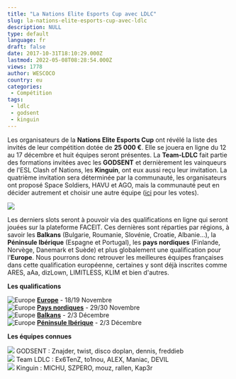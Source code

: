```yaml
---
title: "La Nations Elite Esports Cup avec LDLC"
slug: la-nations-elite-esports-cup-avec-ldlc
description: NULL
type: default
language: fr
draft: false
date: 2017-10-31T18:10:29.000Z
lastmod: 2022-05-08T08:28:54.000Z
views: 1778
author: WESCOCO
country: eu
categories:
 - Compétition
tags:
 - ldlc
 - godsent
 - kinguin
---
```

Les organisateurs de la **Nations Elite Esports Cup** ont révélé la liste des invités de leur compétition dotée de **25 000 €**. Elle se jouera en ligne du 12 au 17 décembre et huit équipes seront présentes. La **Team-LDLC** fait partie des formations invitées avec les **GODSENT** et dernièrement les vainqueurs de l'ESL Clash of Nations, les **Kinguin**, ont eux aussi reçu leur invitation. La quatrième invitation sera déterminée par la communauté, les organisateurs ont proposé Space Soldiers, HAVU et AGO, mais la communauté peut en décider autrement et choisir une autre équipe ([ici](https://www.facebook.com/neesports/photos/a.136695970290298.1073741828.133732153920013/141231299836765/?type=3&theater) pour les votes).

![](https://flickshot-ue.s3.eu-west-2.amazonaws.com/flickshot/article/59f86c3194371/images/PuLOylTPNvyBxVVVldy5IC4cEwlrelLqMYMSEYze.png)

Les derniers slots seront à pouvoir via des qualifications en ligne qui seront jouées sur la plateforme FACEIT. Ces dernières sont réparties par régions, à savoir les **Balkans** (Bulgarie, Roumanie, Slovénie, Croatie, Albanie...), la **Péninsule Ibérique** (Espagne et Portugal), les **pays nordiques** (Finlande, Norvège, Danemark et Suède) et plus globalement une qualification pour l'**Europe**. Nous pourrons donc retrouver les meilleures équipes françaises dans cette qualification européenne, certaines y sont déjà inscrites comme ARES, aAa, dizLown, LIMITLESS, KLIM et bien d'autres.

**Les qualifications** 

![Europe](/images/countries/eu.svg)⁠ [**Europe**](https://www.faceit.com/en/csgo/tournament/4d08f2a7-b3cf-4d65-a0a4-23448d59c9b1) \- 18/19 Novembre  
![Europe](/images/countries/eu.svg)⁠ [**Pays nordiques**](https://www.faceit.com/en/csgo/tournament/58c041c3-a59f-4a2c-b9bc-7bc73c00c855) \- 29/30 Novembre  
![Europe](/images/countries/eu.svg)⁠ **[Balkans](https://www.faceit.com/en/csgo/tournament/72f27513-5430-4058-96fe-ad5c3683c292)** \- 2/3 Décembre  
![Europe](/images/countries/eu.svg)⁠ [**Péninsule Ibérique**](https://www.faceit.com/en/csgo/tournament/2bc288d7-436e-4e01-8921-e85c0c42c21b) \- 2/3 Décembre

**Les équipes connues**

![](/images/countries/se.svg) GODSENT : Znajder, twist, disco doplan, dennis, freddieb⁠   
![](/images/countries/eu.svg) Team LDLC : Ex6TenZ, to1nou, ALEX, Maniac, DEVIL⁠   
![](/images/countries/pl.svg) Kinguin : MICHU, SZPERO, mouz, rallen, Kap3r⁠ 
